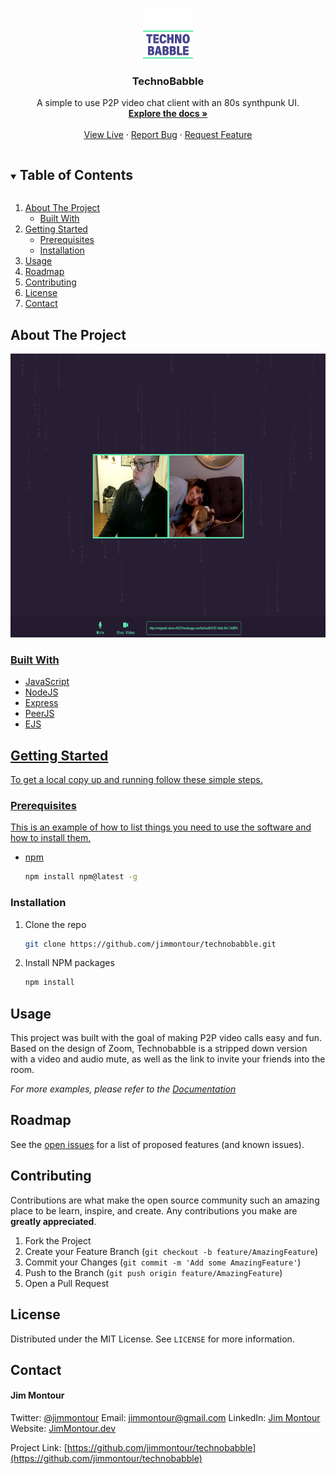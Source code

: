 <!-- PROJECT LOGO -->
<br />
<p align="center">
  <a href="https://github.com/jimmontour/technobabble">
    <img src="images/logo.png" alt="Logo" width="80" height="80">
  </a>

  <h3 align="center">TechnoBabble</h3>

  <p align="center">
    A simple to use P2P video chat client with an 80s synthpunk UI.
    <br />
    <a href="https://github.com/jimmontour/technobabble"><strong>Explore the docs »</strong></a>
    <br />
    <br />
    <a href="https://enigmatic-sierra-46529.herokuapp.com/6a55ee8f-8397-4e8a-9fa7-24df81b40d66?fbclid=IwAR3kTAIioGzOv8-t3fes-oRSza2Df6Gbsu0HWjklyyFZYMEJXMaCDzXG9rw">View Live</a>
    ·
    <a href="https://github.com/jimmontour/technobabble/issues">Report Bug</a>
    ·
    <a href="https://github.com/jimmontour/technobabble/issues">Request Feature</a>
  </p>
</p>

<!-- TABLE OF CONTENTS -->
<details open="open">
  <summary><h2 style="display: inline-block">Table of Contents</h2></summary>
  <ol>
    <li>
      <a href="#about-the-project">About The Project</a>
      <ul>
        <li><a href="#built-with">Built With</a></li>
      </ul>
    </li>
    <li>
      <a href="#getting-started">Getting Started</a>
      <ul>
        <li><a href="#prerequisites">Prerequisites</a></li>
        <li><a href="#installation">Installation</a></li>
      </ul>
    </li>
    <li><a href="#usage">Usage</a></li>
    <li><a href="#roadmap">Roadmap</a></li>
    <li><a href="#contributing">Contributing</a></li>
    <li><a href="#license">License</a></li>
    <li><a href="#contact">Contact</a></li>
  </ol>
</details>

<!-- ABOUT THE PROJECT -->

## About The Project

<a href="https://github.com/jimmontour/technobabble">
    <img src="images/screenshot.png" alt="Logo" width="745" height="454">

### Built With

- JavaScript
- NodeJS
- Express
- PeerJS
- EJS

<!-- GETTING STARTED -->

## Getting Started

To get a local copy up and running follow these simple steps.

### Prerequisites

This is an example of how to list things you need to use the software and how to install them.

- npm

  ```sh
  npm install npm@latest -g
  ```

### Installation

1. Clone the repo

   ```sh
   git clone https://github.com/jimmontour/technobabble.git
   ```

2. Install NPM packages

   ```sh
   npm install
   ```

<!-- USAGE EXAMPLES -->

## Usage

This project was built with the goal of making P2P video calls easy and fun. Based on the design of Zoom, Technobabble is a stripped down version with a video and audio mute, as well as the link to invite your friends into the room.

_For more examples, please refer to the [Documentation](https://example.com)_

<!-- ROADMAP -->

## Roadmap

See the [open issues](https://github.com/jimmontour/technobabble/issues) for a list of proposed features (and known issues).

<!-- CONTRIBUTING -->

## Contributing

Contributions are what make the open source community such an amazing place to be learn, inspire, and create. Any contributions you make are **greatly appreciated**.

1. Fork the Project
2. Create your Feature Branch (`git checkout -b feature/AmazingFeature`)
3. Commit your Changes (`git commit -m 'Add some AmazingFeature'`)
4. Push to the Branch (`git push origin feature/AmazingFeature`)
5. Open a Pull Request

<!-- LICENSE -->

## License

Distributed under the MIT License. See `LICENSE` for more information.

<!-- CONTACT -->

## Contact

#### Jim Montour

Twitter: [@jimmontour](https://twitter.com/jimmontour)
Email: jimmontour@gmail.com
LinkedIn: [Jim Montour](https://linkedin.com/jimmontour)
Website: [JimMontour.dev](https://jimmontour.dev)

Project Link: [https://github.com/jimmontour/technobabble](https://github.com/jimmontour/technobabble)
